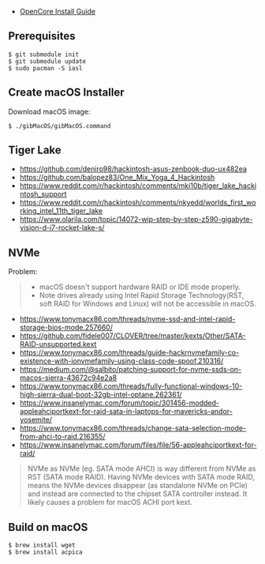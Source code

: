 * [OpenCore Install Guide](https://dortania.github.io/OpenCore-Install-Guide/)

## Prerequisites

```
$ git submodule init
$ git submodule update
$ sudo pacman -S iasl
```


## Create macOS Installer

Download macOS image:
```
$ ./gibMacOS/gibMacOS.command
```

## Tiger Lake

* https://github.com/deniro98/hackintosh-asus-zenbook-duo-ux482ea
* https://github.com/balopez83/One_Mix_Yoga_4_Hackintosh
* https://www.reddit.com/r/hackintosh/comments/mki10b/tiger_lake_hackintosh_support
* https://www.reddit.com/r/hackintosh/comments/nkyedd/worlds_first_working_intel_11th_tiger_lake
* https://www.olarila.com/topic/14072-wip-step-by-step-z590-gigabyte-vision-d-i7-rocket-lake-s/

## NVMe

Problem:
> * macOS doesn't support hardware RAID or IDE mode properly.
> * Note drives already using Intel Rapid Storage Technology(RST, soft RAID for Windows and Linux) will not be accessible in macOS.

* https://www.tonymacx86.com/threads/nvme-ssd-and-intel-rapid-storage-bios-mode.257660/
* https://github.com/fidele007/CLOVER/tree/master/kexts/Other/SATA-RAID-unsupported.kext
* https://www.tonymacx86.com/threads/guide-hackrnvmefamily-co-existence-with-ionvmefamily-using-class-code-spoof.210316/
* https://medium.com/@salbito/patching-support-for-nvme-ssds-on-macos-sierra-43672c94e2a8
* https://www.tonymacx86.com/threads/fully-functional-windows-10-high-sierra-dual-boot-32gb-intel-optane.262361/
* https://www.insanelymac.com/forum/topic/301456-modded-appleahciportkext-for-raid-sata-in-laptops-for-mavericks-andor-yosemite/
* https://www.tonymacx86.com/threads/change-sata-selection-mode-from-ahci-to-raid.216355/
* https://www.insanelymac.com/forum/files/file/56-appleahciportkext-for-raid/

> NVMe as NVMe (eg. SATA mode AHCI) is way different from NVMe as RST (SATA mode RAID).
> Having NVMe devices with SATA mode RAID, means the NVMe devices disappear (as standalone NVMe on PCIe) and instead are connected to the chipset SATA controller instead.
> It likely causes a problem for macOS ACHI port kext.

## Build on macOS

```
$ brew install wget
$ brew install acpica
```
